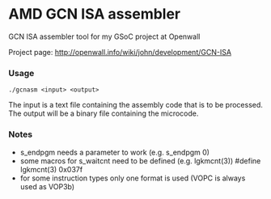 AMD GCN ISA assembler
=====================

GCN ISA assembler tool for my GSoC project at Openwall

Project page: http://openwall.info/wiki/john/development/GCN-ISA

### Usage

    ./gcnasm <input> <output>
    
The input is a text file containing the assembly code that is to be processed. The output will be a binary file containing the microcode.

### Notes

* s_endpgm needs a parameter to work (e.g. s_endpgm 0)
* some macros for s_waitcnt need to be defined (e.g. lgkmcnt(3))
      #define lgkmcnt(3) 0x037f
* for some instruction types only one format is used (VOPC is always used as VOP3b)